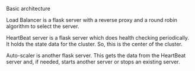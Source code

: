 Basic architecture

Load Balancer is a flask server with a reverse proxy and a round robin algorithm to select the server.

HeartBeat server is a flask server which does health checking periodically.
It holds the state data for the cluster.
So, this is the center of the cluster.

Auto-scaler is another flask server. This gets the data from the HeartBeat server and, if needed, starts another server or stops an existing server.
